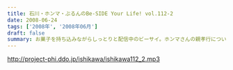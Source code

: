 ```yaml
---
title: 石川・ホンマ・ぶるんのBe-SIDE Your Life! vol.112-2
date: 2008-06-24
tags: ['2008年', '2008年06月']
draft: false
summary: お菓子を持ち込みながらしっとりと配信中のビーサイ。ホンマさんの親孝行については来週、がっちりとお話が聴けるのではないでしょうか。NAMAE
---
```


http://project-phi.ddo.jp/ishikawa/ishikawa112_2.mp3

